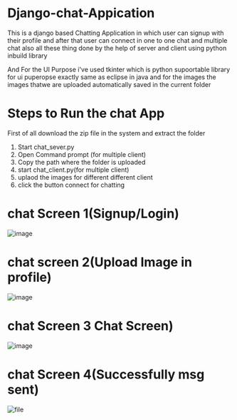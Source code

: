 # Django-chat-Appication
This is a django based Chatting Application in which user can signup with their profile and after that user can connect in one to one chat and multiple chat also 
all these thing done by the help of server and client using python inbuild library

And For the UI Purpose i've used tkinter which is python supoortable library for ui puperopse exactly same as eclipse in java
and for the images the images thatwe are uploaded automatically saved in the current folder

# Steps to Run the chat App
First of all download the zip file in the system and extract the folder
1. Start chat_sever.py
2. Open Command prompt (for multiple client)
3. Copy the path where the folder is uploaded
4. start chat_client.py(for multiple client)
5. uplaod the images for different different client
6. click the button connect for chatting

# chat Screen 1(Signup/Login)
![image](https://user-images.githubusercontent.com/85015174/194266186-44a1f2b9-72da-4084-801e-56e67629bf2f.png)

# chat screen 2(Upload Image in profile)
![image](https://user-images.githubusercontent.com/85015174/194266416-36f01398-2b9e-40cc-91e9-42a14a481737.png)

# chat Screen 3 Chat Screen)
![image](https://user-images.githubusercontent.com/85015174/194271149-9058cff0-a652-4250-8232-9a0e31529cab.png)

# chat Screen 4(Successfully msg sent)
![file](https://user-images.githubusercontent.com/85015174/194273264-b5212dd2-a0a8-4a53-a964-cd55dd338bf9.png)



